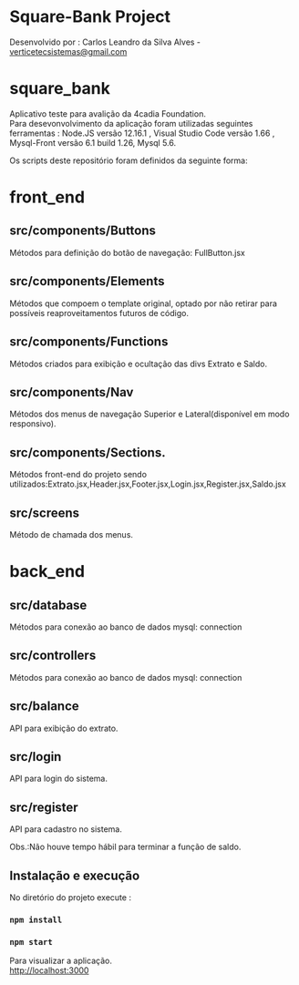 # Square-Bank Project

Desenvolvido por : Carlos Leandro da Silva Alves - verticetecsistemas@gmail.com

# square_bank
Aplicativo teste para avalição da 4cadia Foundation.\
Para desevonvolvimento da aplicação foram utilizadas seguintes ferramentas : Node.JS versão 12.16.1 , Visual Studio Code versão 1.66 , Mysql-Front versão 6.1 build 1.26, Mysql 5.6.

Os scripts deste repositório foram definidos da seguinte forma:
# front_end
## src/components/Buttons 
Métodos para definição do botão de navegação: FullButton.jsx
## src/components/Elements 
Métodos que compoem o template original, optado por não retirar para possíveis reaproveitamentos futuros de código.
## src/components/Functions 
Métodos criados para exibição e ocultação das divs Extrato e Saldo.
## src/components/Nav 
Métodos dos menus de navegação Superior e Lateral(disponível em modo responsivo).
## src/components/Sections.
Métodos front-end do projeto sendo utilizados:Extrato.jsx,Header.jsx,Footer.jsx,Login.jsx,Register.jsx,Saldo.jsx
## src/screens 
Método de chamada dos menus.

# back_end
## src/database 
Métodos para conexão ao banco de dados mysql: connection

## src/controllers 
Métodos para conexão ao banco de dados mysql: connection

## src/balance  
API para exibição do extrato.

## src/login  
API para login do sistema.

## src/register  
API para cadastro no sistema.

Obs.:Não houve tempo hábil para terminar a função de saldo.

## Instalação e execução

No diretório do projeto execute :

### `npm install`
### `npm start`

Para visualizar a aplicação.\
[http://localhost:3000](http://localhost:3000) 


